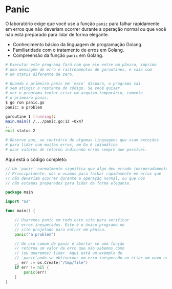 # Panic

O laboratório exige que você use a função `panic` para falhar rapidamente em erros que não deveriam ocorrer durante a operação normal ou que você não está preparado para lidar de forma elegante.

- Conhecimento básico da linguagem de programação Golang.
- Familiaridade com o tratamento de erros em Golang.
- Compreensão da função `panic` em Golang.

```sh
# Executar este programa fará com que ele entre em pânico, imprima
# uma mensagem de erro e rastreamentos de goroutines, e saia com
# um status diferente de zero.

# Quando o primeiro panic em `main` dispara, o programa sai
# sem atingir o restante do código. Se você quiser
# ver o programa tentar criar um arquivo temporário, comente
# o primeiro panic.
$ go run panic.go
panic: a problem

goroutine 1 [running]:
main.main() /.../panic.go:12 +0x47
...
exit status 2

# Observe que, ao contrário de algumas linguagens que usam exceções
# para lidar com muitos erros, em Go é idiomático
# usar valores de retorno indicando erros sempre que possível.
```

Aqui está o código completo:

```go
// Um `panic` normalmente significa que algo deu errado inesperadamente.
// Principalmente, nós o usamos para falhar rapidamente em erros que
// não deveriam ocorrer durante a operação normal, ou que nós
// não estamos preparados para lidar de forma elegante.

package main

import "os"

func main() {

	// Usaremos panic em todo este site para verificar
	// erros inesperados. Este é o único programa no
	// site projetado para entrar em pânico.
	panic("a problem")

	// Um uso comum de panic é abortar se uma função
	// retorna um valor de erro que não sabemos como
	// (ou queremos) lidar. Aqui está um exemplo de
	// `panic`ando se obtivermos um erro inesperado ao criar um novo arquivo.
	_, err := os.Create("/tmp/file")
	if err != nil {
		panic(err)
	}
}
```
